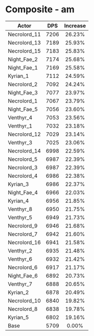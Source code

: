 # Composite - am
| Actor | DPS | Increase |
|---|:---:|:---:|
|Necrolord_11|7206|26.23%|
|Necrolord_13|7189|25.93%|
|Necrolord_15|7183|25.83%|
|Night_Fae_2|7174|25.68%|
|Night_Fae_1|7169|25.58%|
|Kyrian_1|7112|24.59%|
|Necrolord_2|7092|24.24%|
|Night_Fae_3|7077|23.97%|
|Necrolord_1|7067|23.79%|
|Night_Fae_5|7056|23.60%|
|Venthyr_4|7053|23.56%|
|Venthyr_1|7032|23.18%|
|Necrolord_12|7029|23.14%|
|Venthyr_3|7025|23.06%|
|Necrolord_14|6998|22.59%|
|Necrolord_5|6987|22.39%|
|Necrolord_3|6987|22.39%|
|Necrolord_4|6986|22.38%|
|Kyrian_3|6986|22.37%|
|Night_Fae_4|6966|22.03%|
|Kyrian_4|6956|21.85%|
|Venthyr_8|6950|21.75%|
|Venthyr_5|6949|21.73%|
|Necrolord_9|6946|21.68%|
|Necrolord_7|6942|21.60%|
|Necrolord_16|6941|21.58%|
|Venthyr_2|6935|21.48%|
|Venthyr_6|6932|21.42%|
|Necrolord_6|6917|21.17%|
|Night_Fae_6|6892|20.73%|
|Venthyr_7|6888|20.65%|
|Kyrian_2|6878|20.49%|
|Necrolord_10|6840|19.82%|
|Necrolord_8|6838|19.78%|
|Kyrian_5|6802|19.16%|
|Base|5709|0.00%|
